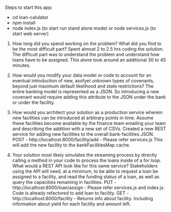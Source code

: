 Steps to start this app:
*  cd loan-calulator
*  npm install
*  node index.js (to start run stand alone mode) or node services.js (to start web server)


1. How long did you spend working on the problem? What did you find to be the most difficult part?
Spent almost 2 to 2.5 hrs coding the solution. The difficult part was to understand the problem and understand how loans have to be assigned. This alone took around an additional 30 to 45 minutes.

2. How would you modify your data model or code to account for an eventual introduction of new, as­of­yet unknown types of covenants, beyond just maximum default likelihood and state restrictions?
The entire banking model is represented as a JSON. So introducing a new covenant would require adding this attribute to the JSON under the bank or under the facility.

3. How would you architect your solution as a production service wherein new facilities can be introduced at arbitrary points in time. Assume these facilities become available by the finance team emailing your team and describing the addition with a new set of CSVs.
Created a new REST service for adding new facilities to the overall bank-facilities JSON.
POST - http://localhost:8000/facility/add - Please refer services.js
This will add the new facility to the bankFacilitiesMap cache.

4. Your solution most likely simulates the streaming process by directly calling a method in your code to process the loans inside of a for loop. What would a REST API look like for this same service? Stakeholders using the API will need, at a minimum, to be able to request a loan be assigned to a facility, and read the funding status of a loan, as well as query the capacities remaining in facilities.
PUT - http://localhost:8000/loan/assign - Please refer services.js and index.js. Code is already refactored to add loan to facility.
GET - http://localhost:8000/facility - Returns info about facility. Including information about yield for each facility and amount left.
